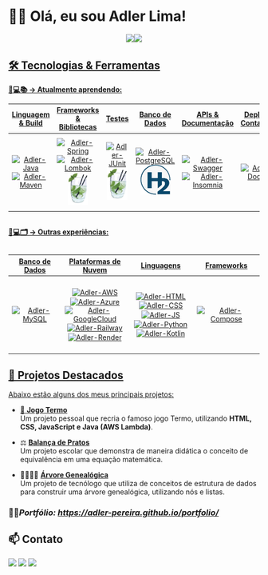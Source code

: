 # 👋🏻 Olá, eu sou Adler Lima!
<div align="center">
  <a href="https://github.com/Adler-Pereira">
    <img width="470em" src="https://github-readme-streak-stats-salesp07.vercel.app?user=Adler-Pereira&theme=java-dark&border_radius=4.5&locale=pt_BR"/><img width="300em" src="https://github-readme-stats.vercel.app/api/top-langs/?username=Adler-Pereira&hide=python&layout=donut&langs_count=16&theme=vision-friendly-dark&locale=pt-br&border_color=f89820"/>
</div>

## 🛠️ Tecnologias & Ferramentas
<b>🧠💻📚 → Atualmente aprendendo:</b>
<div style="display: inline_block">
<table>
  <thead>
    <tr>
      <th>Linguagem & Build</th>
      <th>Frameworks & Bibliotecas</th>
      <th>Testes</th>
      <th>Banco de Dados</th>
      <th>APIs & Documentação</th>
      <th>Deploy & Containers</th>
    </tr>
  </thead>
  <tbody>
    <tr>
      <td align="center" height="150px" width="146px">
        <img alt="Adler-Java" height="55" src="https://cdn.jsdelivr.net/gh/devicons/devicon@latest/icons/java/java-original.svg">
        <img alt="Adler-Maven" height="55" src="https://cdn.jsdelivr.net/gh/devicons/devicon@latest/icons/maven/maven-original.svg">
      </td>
      <td align="center" height="150px" width="147px">
        <img alt="Adler-Spring" height="55" src="https://cdn.jsdelivr.net/gh/devicons/devicon@latest/icons/spring/spring-original.svg">
        <img alt="Adler-Lombok" height="65" src="https://avatars.githubusercontent.com/u/45949248?s=280&v=4">
        <img alt="Adler-Mockito" height="65" src="images/mockito-icon.png">
      </td>
      <td align="center" height="150px" width="147px">
        <img alt="Adler-JUnit" height="55" src="https://cdn.jsdelivr.net/gh/devicons/devicon@latest/icons/junit/junit-original.svg">
        <img alt="Adler-Mockito" height="65" src="images/mockito-icon.png">
      </td>
      <td align="center" height="150px" width="146px">
        <img alt="Adler-PostgreSQL" height="60" src="https://cdn.jsdelivr.net/gh/devicons/devicon@latest/icons/postgresql/postgresql-original.svg">
        <img alt="Adler-H2" height="60" src="images/h2-icon.png">
      </td>
      <td align="center" height="150px" width="147px">
        <img alt="Adler-Swagger" height="60" src="https://cdn.jsdelivr.net/gh/devicons/devicon@latest/icons/swagger/swagger-original.svg">
        <img alt="Adler-Insomnia" height="60" src="https://cdn.jsdelivr.net/gh/devicons/devicon@latest/icons/insomnia/insomnia-original.svg">
      </td>
      <td align="center" height="150px" width="147px">
        <img alt="Adler-Docker" height="100" src="https://cdn.jsdelivr.net/gh/devicons/devicon@latest/icons/docker/docker-original.svg">
      </td>
    </tr>
  </tbody>
</table>

</div><br>
<b>🧰💻🗂️ → Outras experiências:</b><br><br>
<table>
  <thead>
    <tr>
      <th>Banco de Dados</th>
      <th>Plataformas de Nuvem</th>
      <th>Linguagens</th>
      <th>Frameworks</th>
    </tr>
  </thead>
  <tbody>
    <tr align="center">
      <td height="150px" width="220px">
        <img align="center" alt="Adler-MySQL" height="45" width="45" src="https://cdn.jsdelivr.net/gh/devicons/devicon@latest/icons/mysql/mysql-original.svg">
      </td>
      <td height="150px" width="220px">
        <img align="center" alt="Adler-AWS" height="50" width="50" src="https://cdn.jsdelivr.net/gh/devicons/devicon@latest/icons/amazonwebservices/amazonwebservices-original-wordmark.svg">
        <img align="center" alt="Adler-Azure" height="45" width="45" src="https://cdn.jsdelivr.net/gh/devicons/devicon@latest/icons/azure/azure-original.svg">
        <img align="center" alt="Adler-GoogleCloud" height="70" width="60" src="https://cdn.jsdelivr.net/gh/devicons/devicon@latest/icons/googlecloud/googlecloud-original.svg">
        <img align="center" alt="Adler-Railway" height="45" width="45" src="https://cdn.jsdelivr.net/gh/devicons/devicon@latest/icons/railway/railway-original.svg">
        <img align="center" alt="Adler-Render" height="45" width="45" src="https://cdn.sanity.io/images/34ent8ly/production/ec37a3660704e1fa2b4246c9a01ab34e145194ad-824x824.png">
      </td>
      <td height="150px" width="220px">
        <img align="center" alt="Adler-HTML" height="50" width="50" src="https://cdn.jsdelivr.net/gh/devicons/devicon@latest/icons/html5/html5-original.svg">
        <img align="center" alt="Adler-CSS" height="50" width="50" src="https://cdn.jsdelivr.net/gh/devicons/devicon@latest/icons/css3/css3-original.svg">
        <img align="center" alt="Adler-JS" height="50" width="50" src="https://cdn.jsdelivr.net/gh/devicons/devicon@latest/icons/javascript/javascript-original.svg">
        <img align="center" alt="Adler-Python" height="55" width="50" src="https://cdn.jsdelivr.net/gh/devicons/devicon@latest/icons/python/python-original.svg">
        <img align="center" alt="Adler-Kotlin" height="55" width="55" src="https://cdn.jsdelivr.net/gh/devicons/devicon@latest/icons/kotlin/kotlin-original.svg">
      </td>
      <td height="150px" width="220px"> 
        <img align="center" alt="Adler-Compose" height="45" width="45" src="https://cdn.jsdelivr.net/gh/devicons/devicon@latest/icons/jetpackcompose/jetpackcompose-original.svg">
      </td>
    </tr>
  </tbody>
</table>

## 📌 Projetos Destacados
Abaixo estão alguns dos meus principais projetos:
- 📱 **[Jogo Termo](https://github.com/Adler-Pereira/termo)**  
  Um projeto pessoal que recria o famoso jogo Termo, utilizando **HTML, CSS, JavaScript e Java (AWS Lambda)**.

- ⚖️ **[Balança de Pratos](https://github.com/Adler-Pereira/balanca-de-pratos)**  
  Um projeto escolar que demonstra de maneira didática o conceito de equivalência em uma equação matemática.
  
- 👨‍👩‍👧‍👦 **[Árvore Genealógica](https://github.com/Adler-Pereira/arvore-genealogica)**  
  Um projeto de tecnólogo que utiliza de conceitos de estrutura de dados para construir uma árvore genealógica, utilizando nós e listas.

### 🧑‍💻*Portfólio: <a href="https://adler-pereira.github.io/portfolio/" target="_blank">https://adler-pereira.github.io/portfolio/</a>*

## 📫 Contato
<div>
  <a href="https://www.linkedin.com/in/adlerlima" target="_blank"><img src="https://img.shields.io/badge/LinkedIn-0077B5?style=for-the-badge&logo=linkedin&logoColor=white"></a>
  <a href="mailto:adlerlimap@gmail.com" target="_blank"><img src="https://img.shields.io/badge/Gmail-D14836?style=for-the-badge&logo=gmail&logoColor=white"></a>
  <a href="https://api.whatsapp.com/send?phone=5511969102308" target="_blank"><img src="https://img.shields.io/badge/WhatsApp-25D366?style=for-the-badge&logo=whatsapp&logoColor=white"></a>
</div>
